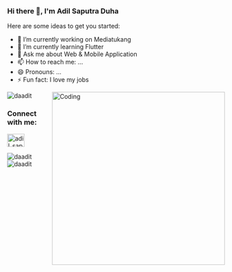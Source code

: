 ### Hi there 👋, I'm Adil Saputra Duha

Here are some ideas to get you started:

- 🔭 I’m currently working on Mediatukang
- 🌱 I’m currently learning Flutter
- 💬 Ask me about Web & Mobile Application
- 📫 How to reach me: ...
- 😄 Pronouns: ...
- ⚡ Fun fact: I love my jobs


<img align="right" alt="Coding" width="400" src="https://cdn.dribbble.com/users/1162077/screenshots/3848914/programmer.gif">

<p align="left"> <img src="https://komarev.com/ghpvc/?username=daadit&label=Profile%20views&color=0e75b6&style=flat" alt="daadit" /> </p>

<h3 align="left">Connect with me:</h3>
<p align="left">
<a href="https://instagram.com/adil_saputraa" target="blank"><img align="center" src="https://raw.githubusercontent.com/rahuldkjain/github-profile-readme-generator/master/src/images/icons/Social/instagram.svg" alt="adil_saputraa" height="30" width="40" /></a>
</p>

<p><img align="left" src="https://github-readme-stats.vercel.app/api/top-langs?username=daadit&show_icons=true&locale=en&layout=compact" alt="daadit" /></p>

<p><img align="center" src="https://github-readme-streak-stats.herokuapp.com/?user=daadit&" alt="daadit" /></p>
